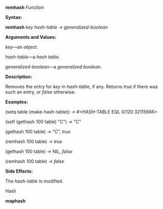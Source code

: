 **remhash** *Function* 

**Syntax:** 

**remhash** *key hash-table → generalized-boolean* 

**Arguments and Values:** 

*key*—an *object*. 

*hash-table*—a *hash table*. 

*generalized-boolean*—a *generalized boolean*. 

**Description:** 

Removes the entry for *key* in *hash-table*, if any. Returns *true* if there was such an entry, or *false* otherwise. 

**Examples:** 

(setq table (make-hash-table)) *→* #&#60;HASH-TABLE EQL 0/120 32115666&#62; 

(setf (gethash 100 table) "C") *→* "C" 

(gethash 100 table) *→* "C", *true* 

(remhash 100 table) *→ true* 

(gethash 100 table) *→* NIL, *false* 

(remhash 100 table) *→ false* 

**Side Effects:** 

The *hash-table* is modified. 

Hash 

 

 

**maphash** 

